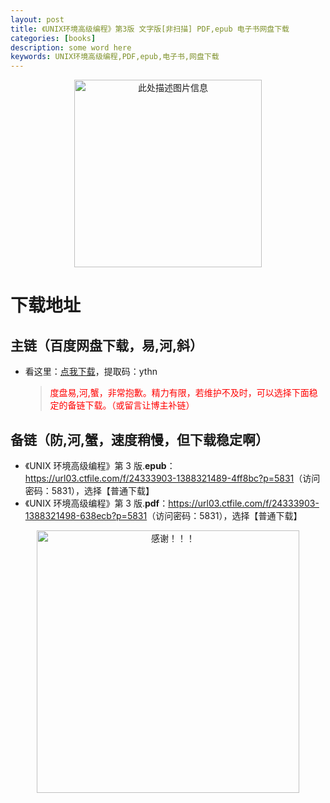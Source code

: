 ```yaml
---
layout: post
title: 《UNIX环境高级编程》第3版 文字版[非扫描] PDF,epub 电子书网盘下载
categories: [books]
description: some word here
keywords: UNIX环境高级编程,PDF,epub,电子书,网盘下载
---
```


<div align="center"><img src="https://qweree.cn/wp-content/uploads/2024/10/unix-huan-jing-gao-ji-bian-cheng-tuya.jpg" alt="此处描述图片信息" width="300px" height="auto"></div>

# 下载地址

## 主链（百度网盘下载，易,河,斜）

- 看这里：[点我下载](https://pan.baidu.com/s/1iMXUbSbtZQZjDcqDmnWUyw?pwd=ythn)，提取码：ythn

  > <p style="color:red" >度盘易,河,蟹，非常抱歉。精力有限，若维护不及时，可以选择下面稳定的备链下载。（或留言让博主补链）</p>

## 备链（防,河,蟹，速度稍慢，但下载稳定啊）

- 《UNIX 环境高级编程》第 3 版.**epub**：<https://url03.ctfile.com/f/24333903-1388321489-4ff8bc?p=5831>（访问密码：5831），选择【普通下载】
- 《UNIX 环境高级编程》第 3 版.**pdf**：<https://url03.ctfile.com/f/24333903-1388321498-638ecb?p=5831>（访问密码：5831），选择【普通下载】

<div align="center"><img src="https://pic.imgdb.cn/item/6707df6bd29ded1a8ce37031.gif" alt="感谢！！！" width="420px" height="auto"/></div>
